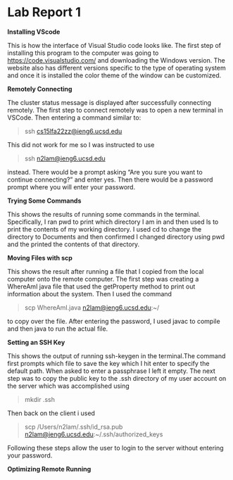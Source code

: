 # Lab Report 1


**Installing VScode**

This is how the interface of Visual Studio code looks like. The first step of installing this program to the computer was going to https://code.visualstudio.com/ and downloading the Windows version. The website also has different versions specific to the type of operating system and once it is installed the color theme of the window can be customized.

**Remotely Connecting**

The cluster status message is displayed after successfully connecting remotely. The first step to connect remotely was to open a new terminal in VSCode. Then entering a command similar to: 
> ssh cs15lfa22zz@ieng6.ucsd.edu 

This did not work for me so I was instructed to use 
>ssh n2lam@ieng6.ucsd.edu 

instead. There would be a prompt asking “Are you sure you want to continue connecting?” and enter yes. Then there would be a password prompt where you will enter your password. 

**Trying Some Commands**

This shows the results of running some commands in the terminal. Specifically, I ran pwd to print which directory I am in and then used ls to print the contents of my working directory. I used cd to change the directory to Documents and then confirmed I changed directory using pwd and  the printed the contents of that directory.

**Moving Files with scp**

This shows the result after running a file that I copied from the local computer onto the remote computer. The first step was creating a WhereAmI java file that used the getProperty method to print out information about the system. Then I used the command 

>scp WhereAmI.java n2lam@ieng6.ucsd.edu:~/ 

to copy over the file. After entering the password, I used javac to compile and then java to run the actual file. 

**Setting an SSH Key**

This shows the output of running ssh-keygen in the terminal.The command first prompts which file to save the key which I hit enter to specify the default path. When asked to enter a passphrase I left it empty. The next step was to copy the public key to the .ssh directory of my user account on the server which was accomplished using 
>mkdir .ssh 

Then back on the client i used 
>scp /Users/n2lam/.ssh/id_rsa.pub n2lam@ieng6.ucsd.edu:~/.ssh/authorized_keys

 Following these steps allow the user to login to the server without entering your password.

**Optimizing Remote Running**











